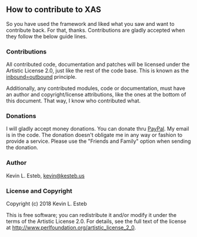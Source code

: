 ﻿
## **How to contribute to XAS**

So you have used the framework and liked what you saw and want to contribute back. For that, thanks. Contributions are gladly accepted when they follow the below guide lines.

### **Contributions**

All contributed code, documentation and patches will be licensed under the Artistic License 2.0, just like the rest of the code base. This is known as the [​inbound=outbound](http://ebb.org/bkuhn/blog/2014/06/09/do-not-need-cla.html) principle.

Additionally, any contributed modules, code or documentation, must have an author and copyright/license attributions, like the ones at the bottom of this document. That way, I know who contributed what.

### **Donations**

I will gladly accept money donations. You can donate thru [​PayPal](https://www.paypal.com/home). My email is in the code. The donation doesn't obligate me in any way or fashion to provide a service. Please use the "Friends and Family" option when sending the donation.

### **Author**

Kevin L. Esteb, <kevin@kesteb.us>

### **License and Copyright**

Copyright (c) 2018 Kevin L. Esteb

This is free software; you can redistribute it and/or modify it under the terms of the Artistic License 2.0. For details, see the full text of the license at ​http://www.perlfoundation.org/artistic_license_2_0.
